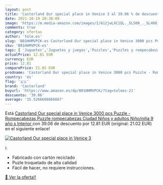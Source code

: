 ```yaml
---
layout: post
title: 'Castorland Our special place in Venice 3 al 39.06 % de descuento'
date: 2021-10-19 20:38:09
image: 'https://m.media-amazon.com/images/I/612jwLXC1QL._SL500_._SL400_.jpg'
comments: true
category: ofertas
author: 'tole.es'
slug: 'B01HHMVPCK-es Castorland Our special place in Venice 3000 pcs Puzzle -...'
sku: 'B01HHMVPCK-es'
tags: [ 'Juguetes','Juguetes y juegos','Puzzles','Puzzles y rompecabezas','castorland','puzzle','rompecabezas', ]
actualPrice: 12.81 EUR
currency: EUR
price: 12.81
comparePrice: 21.02 EUR
prodname: 'Castorland Our special place in Venice 3000 pcs Puzzle - Rompecabezas  Puzzle rompecabezas  Ciudad  Niños y adultos  Niño/niña  9 año s   Interior '
country: 'es'
flag: '🇪🇸'
brand: 'Castorland'
buyurl: 'https://www.amazon.es/dp/B01HHMVPCK/?tag=tolees-21'
descuento: '39.06'
average: '15.5266666666667'
---
```


Está [Castorland Our special place in Venice 3000 pcs Puzzle - Rompecabezas  Puzzle rompecabezas  Ciudad  Niños y adultos  Niño/niña  9 año s   Interior ](https://www.amazon.es/dp/B01HHMVPCK/?tag=tolees-21) con 39.06 de descuento por 12.81 EUR (original: 21.02 EUR) en el siguiente enlace!

[![Castorland Our special place in Venice 3](https://m.media-amazon.com/images/I/612jwLXC1QL._SL500_._SL400_.jpg)](https://www.amazon.es/dp/B01HHMVPCK/?tag=tolees-21)

ℹ️:

- Fabricado con cartón reciclado
- Puzle troquelado de alta calidad
- Fácil de hacer, no requiere instrucciones.

[🛒 Ver la oferta!!](https://www.amazon.es/dp/B01HHMVPCK/?tag=tolees-21)
